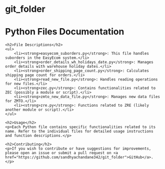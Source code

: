 # git_folder
<!DOCTYPE html>
<html lang="en">
<head>
    <meta charset="UTF-8">
    <meta name="viewport" content="width=device-width, initial-scale=1.0">
    <title>Python Files Documentation</title>
</head>
<body>
    <h1>Python Files Documentation</h1>
    
    <h2>File Descriptions</h2>
    <ul>
        <li><strong>easyecom_suborders.py</strong>: This file handles suborders in the EasyEcom system.</li>
        <li><strong>order_details_wh_holidays_date.py</strong>: Manages order details with warehouse holiday dates.</li>
        <li><strong>order_shipping_page_count.py</strong>: Calculates shipping page count for orders.</li>
        <li><strong>read_new_file.py</strong>: Handles reading operations for new files.</li>
        <li><strong>zec.py</strong>: Contains functionalities related to ZEC (possibly a module or script).</li>
        <li><strong>zmto_new_data_file.py</strong>: Manages new data files for ZMTO.</li>
        <li><strong>zre.py</strong>: Functions related to ZRE (likely another module or script).</li>
    </ul>
    
    <h2>Usage</h2>
    <p>Each Python file contains specific functionalities related to its name. Refer to the individual files for detailed usage instructions and function descriptions.</p>
    
    <h2>Contributing</h2>
    <p>If you wish to contribute or have suggestions for improvements, please open an issue or submit a pull request on <a href="https://github.com/sandhyachandane342/git_folder">GitHub</a>.</p>
    
</body>
</html>

